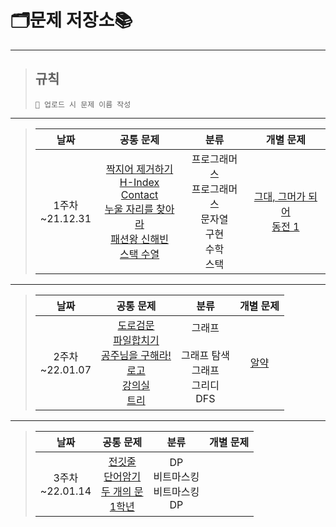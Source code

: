 # **🗂문제 저장소📚**
----------
>## 규칙
>```
>📢 업로드 시 문제 이름 작성
>```
---------
>|**날짜**|**공통 문제**|**분류**|**개별 문제**
>|:----:|:-----:|:-----:|:-----:|
>|1주차</br>~21.12.31|[짝지어 제거하기]<br>[H-Index]<br>[Contact]<br>[누울 자리를 찾아라]<br>[패션왕 신해빈]<br>[스택 수열]<br>|프로그래머스<br>프로그래머스<br>문자열<br>구현<br>수학<br>스택<br>|[그대, 그머가 되어]<br>[동전 1]|

[짝지어 제거하기]:https://programmers.co.kr/learn/courses/30/lessons/12973
[H-Index]:https://programmers.co.kr/learn/courses/30/lessons/42747
[Contact]:https://www.acmicpc.net/problem/1013
[누울 자리를 찾아라]:https://www.acmicpc.net/problem/1652
[패션왕 신해빈]:https://www.acmicpc.net/problem/9375
[스택 수열]: https://www.acmicpc.net/problem/1874
[그대, 그머가 되어]:https://www.acmicpc.net/problem/14496
[동전 1]:https://www.acmicpc.net/problem/2293

---------
>|**날짜**|**공통 문제**|**분류**|**개별 문제**
>|:----:|:-----:|:-----:|:-----:|
>|2주차</br>~22.01.07|[도로검문]<br>[파일합치기]<br>[공주님을 구해라!]<br>[로고]<br>[강의실]<br>[트리]|그래프<br><br>그래프 탐색<br>그래프<br>그리디<br>DFS<br>|[알약]<br>|

[도로검문]:https://www.acmicpc.net/problem/2307
[파일합치기]:https://www.acmicpc.net/problem/13975
[공주님을 구해라!]:https://www.acmicpc.net/problem/17836
[로고]:https://www.acmicpc.net/problem/3108
[강의실]:https://www.acmicpc.net/problem/1374
[트리]:https://www.acmicpc.net/problem/1068
[알약]:https://www.acmicpc.net/problem/4811

---------
>|**날짜**|**공통 문제**|**분류**|**개별 문제**
>|:----:|:-----:|:-----:|:-----:|
>|3주차</br>~22.01.14|[전깃줄]<br>[단어암기]<br>[두 개의 문]<br>[1학년]|DP<br>비트마스킹<br>비트마스킹<br>DP||

[전깃줄]:https://www.acmicpc.net/problem/2565
[단어암기]:https://www.acmicpc.net/problem/18119
[두 개의 문]:https://www.acmicpc.net/problem/17453
[1학년]:https://www.acmicpc.net/problem/5557

